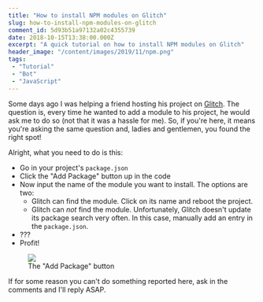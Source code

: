 ```yaml
---
title: "How to install NPM modules on Glitch"
slug: how-to-install-npm-modules-on-glitch
comment_id: 5d93b51a97132a02c4355739
date: 2018-10-15T13:38:00.000Z
excerpt: "A quick tutorial on how to install NPM modules on Glitch"
header_image: "/content/images/2019/11/npm.png"
tags: 
 - "Tutorial"
 - "Bot"
 - "JavaScript"
---
```


<p>Some days ago I was helping a friend hosting his project on <a href="https://glitch.com/" rel="nofollow">Glitch</a>. The question is, every time he wanted to add a module to his project, he would ask me to do so (not that it was a hassle for me). So, if you're here, it means you're asking the same question and, ladies and gentlemen, you found the right spot!</p><p>Alright, what you need to do is this:</p><!--kg-card-begin: html--><ul><li>Go in your project's <code>package.json</code></li><li>Click the "Add Package" button up in the code</li><li>Now input the name of the module you want to install. The options are two:<ul><li>Glitch can find the module. Click on its name and reboot the project.</li><li>Glitch can <em>not</em> find the module. Unfortunately, Glitch doesn't update its package search very often. In this case, manually add an entry in the <code>package.json</code>.</li></ul></li><li>???</li><li>Profit!</li></ul><!--kg-card-end: html--><figure class="kg-card kg-image-card kg-card-hascaption"><img src="/content/images/2019/08/glitch_add_package.png" class="kg-image"><figcaption>The "Add Package" button</figcaption></figure><p>If for some reason you can't do something reported here, ask in the comments and I'll reply ASAP.</p>